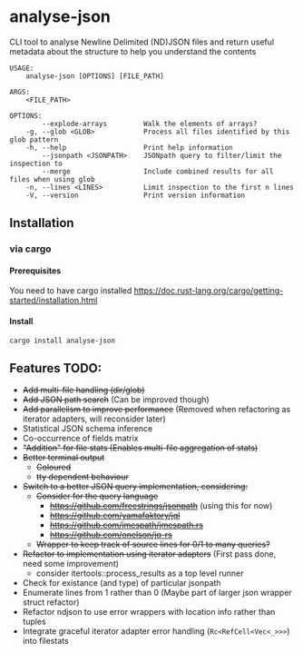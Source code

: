 # analyse-json
CLI tool to analyse Newline Delimited (ND)JSON files and return useful metadata
about the structure to help you understand the contents

```
USAGE:
    analyse-json [OPTIONS] [FILE_PATH]

ARGS:
    <FILE_PATH>

OPTIONS:
        --explode-arrays         Walk the elements of arrays?
    -g, --glob <GLOB>            Process all files identified by this glob pattern
    -h, --help                   Print help information
        --jsonpath <JSONPATH>    JSONpath query to filter/limit the inspection to
        --merge                  Include combined results for all files when using glob
    -n, --lines <LINES>          Limit inspection to the first n lines
    -V, --version                Print version information
```

## Installation
### via cargo
#### Prerequisites
You need to have cargo installed
https://doc.rust-lang.org/cargo/getting-started/installation.html
#### Install
```
cargo install analyse-json
```

## Features TODO:
* ~~Add multi-file handling (dir/glob)~~
* ~~Add JSON path search~~ (Can be improved though)
* ~~Add parallelism to improve performance~~ (Removed when refactoring as iterator adapters, will reconsider later)
* Statistical JSON schema inference
* Co-occurrence of fields matrix
* ~~"Addition" for file stats (Enables multi-file aggregation of stats)~~
* ~~Better terminal output~~
  * ~~Coloured~~
  * ~~tty dependent behaviour~~
* ~~Switch to a better JSON query implementation, considering:~~
  * ~~Consider for the query language~~
    * ~~https://github.com/freestrings/jsonpath~~ (using this for now)
    * ~~https://github.com/yamafaktory/jql~~
    * ~~https://github.com/jmespath/jmespath.rs~~
    * ~~https://github.com/onelson/jq-rs~~
  * ~~Wrapper to keep track of source lines for 0/1 to many queries?~~
* ~~Refactor to implementation using iterator adapters~~ (First pass done, need some improvement)
  * consider itertools::process_results as a top level runner
* Check for existance (and type) of particular jsonpath
* Enumerate lines from 1 rather than 0 (Maybe part of larger json wrapper struct refactor)
* Refactor ndjson to use error wrappers with location info rather than tuples
* Integrate graceful iterator adapter error handling (`Rc<RefCell<Vec<_>>>`) into filestats
